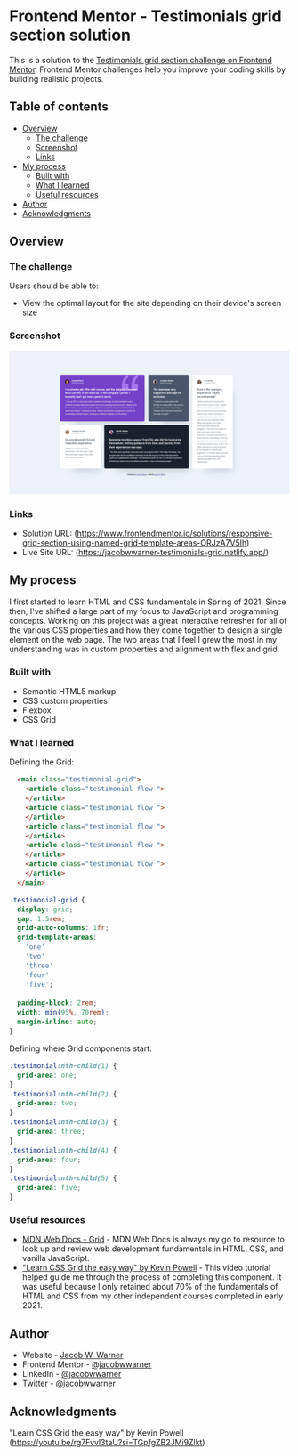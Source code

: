 # Frontend Mentor - Testimonials grid section solution

This is a solution to the [Testimonials grid section challenge on Frontend Mentor](https://www.frontendmentor.io/challenges/testimonials-grid-section-Nnw6J7Un7). Frontend Mentor challenges help you improve your coding skills by building realistic projects. 

## Table of contents

- [Overview](#overview)
  - [The challenge](#the-challenge)
  - [Screenshot](#screenshot)
  - [Links](#links)
- [My process](#my-process)
  - [Built with](#built-with)
  - [What I learned](#what-i-learned)
  - [Useful resources](#useful-resources)
- [Author](#author)
- [Acknowledgments](#acknowledgments)

## Overview

### The challenge

Users should be able to:

- View the optimal layout for the site depending on their device's screen size

### Screenshot

![](<./design/screenshot.png>)

### Links

- Solution URL: (https://www.frontendmentor.io/solutions/responsive-grid-section-using-named-grid-template-areas-ORJzA7V5lh)
- Live Site URL: (https://jacobwwarner-testimonials-grid.netlify.app/)

## My process

I first started to learn HTML and CSS fundamentals in Spring of 2021. Since then, I've shifted a large part of my focus to JavaScript and programming concepts. Working on this project was a great interactive refresher for all of the various CSS properties and how they come together to design a single element on the web page. The two areas that I feel I grew the most in my understanding was in custom properties and alignment with flex and grid.

### Built with

- Semantic HTML5 markup
- CSS custom properties
- Flexbox
- CSS Grid

### What I learned

Defining the Grid:
```html
  <main class="testimonial-grid">
    <article class="testimonial flow ">
    </article>
    <article class="testimonial flow ">
    </article>
    <article class="testimonial flow ">
    </article>
    <article class="testimonial flow ">
    </article>
    <article class="testimonial flow ">
    </article>
  </main>
```
```css
.testimonial-grid {
  display: grid;
  gap: 1.5rem;
  grid-auto-columns: 1fr;
  grid-template-areas:
    'one'
    'two'
    'three'
    'four'
    'five';

  padding-block: 2rem;
  width: min(95%, 70rem);
  margin-inline: auto;
}
```

Defining where Grid components start:
```css
.testimonial:nth-child(1) {
  grid-area: one;
}
.testimonial:nth-child(2) {
  grid-area: two;
}
.testimonial:nth-child(3) {
  grid-area: three;
}
.testimonial:nth-child(4) {
  grid-area: four;
}
.testimonial:nth-child(5) {
  grid-area: five;
}
```


### Useful resources

- [MDN Web Docs - Grid](https://developer.mozilla.org/en-US/docs/Web/CSS/grid) - MDN Web Docs is always my go to resource to look up and review web development fundamentals in HTML, CSS, and vanilla JavaScript.
- ["Learn CSS Grid the easy way" by Kevin Powell](https://youtu.be/rg7Fvvl3taU?si=TGpfgZB2JMi9Zlkt) - This video tutorial helped guide me through the process of completing this component. It was useful because I only retained about 70% of the fundamentals of HTML and CSS from my other independent courses completed in early 2021.

## Author

- Website - [Jacob W. Warner](https://www.jacobwwarner.com)
- Frontend Mentor - [@jacobwwarner](https://www.frontendmentor.io/profile/jacobwwarner)
- LinkedIn - [@jacobwwarner](https://www.linkedin.com/in/jacobwarner/)
- Twitter - [@jacobwwarner](https://www.twitter.com/jacobwwarner)

## Acknowledgments

"Learn CSS Grid the easy way" by Kevin Powell
(https://youtu.be/rg7Fvvl3taU?si=TGpfgZB2JMi9Zlkt)
